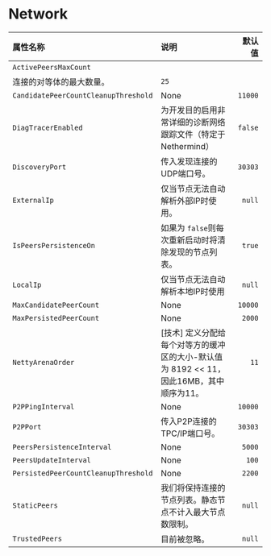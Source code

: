 # Network

| 属性名称 | 说明 | 默认值 |
| :--- | :--- | ---: |
| `ActivePeersMaxCount` |  
连接的对等体的最大数量。 | `25` |
| `CandidatePeerCountCleanupThreshold` | None | `11000` |
| `DiagTracerEnabled` | 为开发目的启用非常详细的诊断网络跟踪文件（特定于Nethermind） | `false` |
| `DiscoveryPort` | 传入发现连接的UDP端口号。 | `30303` |
| `ExternalIp` | 仅当节点无法自动解析外部IP时使用。 | `null` |
| `IsPeersPersistenceOn` | 如果为 `false`则每次重新启动时将清除发现的节点列表。 | `true` |
| `LocalIp` | 仅当节点无法自动解析本地IP时使用 | `null` |
| `MaxCandidatePeerCount` | None | `10000` |
| `MaxPersistedPeerCount` | None | `2000` |
| `NettyArenaOrder` | [技术] 定义分配给每个对等方的缓冲区的大小-默认值为 8192 &lt;&lt; 11，因此16MB，其中顺序为11。 | `11` |
| `P2PPingInterval` | None | `10000` |
| `P2PPort` | 传入P2P连接的TPC/IP端口号。 | `30303` |
| `PeersPersistenceInterval` | None | `5000` |
| `PeersUpdateInterval` | None | `100` |
| `PersistedPeerCountCleanupThreshold` | None | `2200` |
| `StaticPeers` | 我们将保持连接的节点列表。静态节点不计入最大节点数限制。 | `null` |
| `TrustedPeers` | 目前被忽略。 | `null` |

